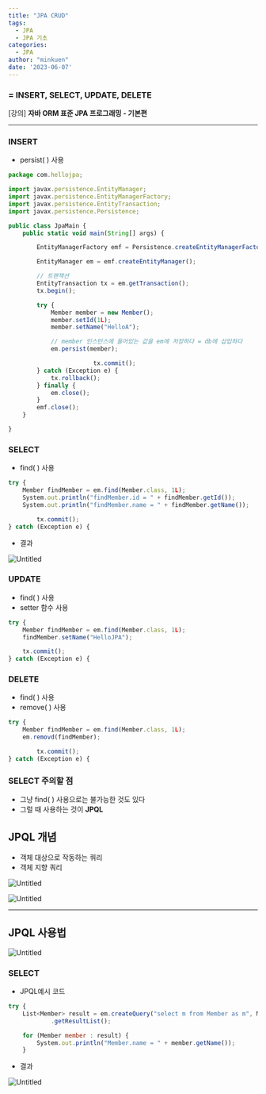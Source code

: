 ```yaml
---
title: "JPA CRUD"
tags:
  - JPA
  - JPA 기초
categories:
  - JPA
author: "minkuen"
date: '2023-06-07'
---
```

### = INSERT, SELECT, UPDATE, DELETE

[강의] ****자바 ORM 표준 JPA 프로그래밍 - 기본편****

---

### INSERT

- persist( ) 사용

```jsx
package com.hellojpa;

import javax.persistence.EntityManager;
import javax.persistence.EntityManagerFactory;
import javax.persistence.EntityTransaction;
import javax.persistence.Persistence;

public class JpaMain {
    public static void main(String[] args) {

        EntityManagerFactory emf = Persistence.createEntityManagerFactory("JPABOOK");

        EntityManager em = emf.createEntityManager();

        // 트랜잭션
        EntityTransaction tx = em.getTransaction();
        tx.begin();

        try {
            Member member = new Member();
            member.setId(1L);
            member.setName("HelloA");

            // member 인스턴스에 들어있는 값을 em에 저장하다 = db에 삽입하다
            em.persist(member);

						tx.commit();
        } catch (Exception e) {
            tx.rollback();
        } finally {
            em.close();
        }
        emf.close();
    }

}
```

### SELECT

- find( ) 사용

```jsx
try {
    Member findMember = em.find(Member.class, 1L);
    System.out.println("findMember.id = " + findMember.getId());
    System.out.println("findMember.name = " + findMember.getName());

		tx.commit();
} catch (Exception e) {
```

- 결과

![Untitled](/images/jpa_crud/Untitled.png)

### UPDATE

- find( ) 사용
- setter 함수 사용

```jsx
try {
    Member findMember = em.find(Member.class, 1L);
    findMember.setName("HelloJPA");

    tx.commit();
} catch (Exception e) {
```

### DELETE

- find( ) 사용
- remove( ) 사용

```jsx
try {
    Member findMember = em.find(Member.class, 1L);
    em.removd(findMember);

		tx.commit();
} catch (Exception e) {
```

### SELECT 주의할 점

- 그냥 find( ) 사용으로는 불가능한 것도 있다
- 그럴 때 사용하는 것이 **JPQL**

## JPQL 개념

- 객체 대상으로 작동하는 쿼리
- 객체 지향 쿼리

![Untitled](/images/jpa_crud/Untitled%201.png)

![Untitled](/images/jpa_crud/Untitled%202.png)

---

## JPQL 사용법

![Untitled](/images/jpa_crud/Untitled%203.png)

### SELECT

- JPQL예시 코드

```jsx
try {
    List<Member> result = em.createQuery("select m from Member as m", Member.class)
            .getResultList();

    for (Member member : result) {
        System.out.println("Member.name = " + member.getName());
    }
```

- 결과

![Untitled](/images/jpa_crud/Untitled%204.png)